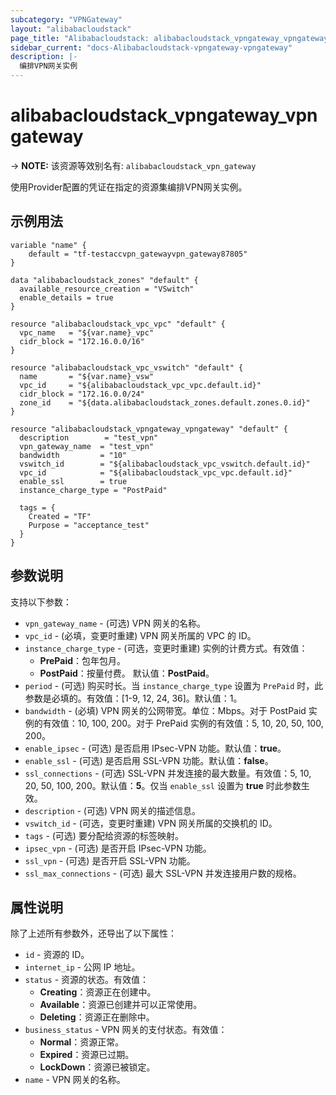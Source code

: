 ```yaml
---
subcategory: "VPNGateway"
layout: "alibabacloudstack"
page_title: "Alibabacloudstack: alibabacloudstack_vpngateway_vpngateway"
sidebar_current: "docs-Alibabacloudstack-vpngateway-vpngateway"
description: |- 
  编排VPN网关实例
---
```


# alibabacloudstack_vpngateway_vpngateway
-> **NOTE:** 该资源等效别名有: `alibabacloudstack_vpn_gateway`

使用Provider配置的凭证在指定的资源集编排VPN网关实例。

## 示例用法

```hcl
variable "name" {
    default = "tf-testaccvpn_gatewayvpn_gateway87805"
}

data "alibabacloudstack_zones" "default" {
  available_resource_creation = "VSwitch"
  enable_details = true
}

resource "alibabacloudstack_vpc_vpc" "default" {
  vpc_name   = "${var.name}_vpc"
  cidr_block = "172.16.0.0/16"
}

resource "alibabacloudstack_vpc_vswitch" "default" {
  name       = "${var.name}_vsw"
  vpc_id     = "${alibabacloudstack_vpc_vpc.default.id}"
  cidr_block = "172.16.0.0/24"
  zone_id    = "${data.alibabacloudstack_zones.default.zones.0.id}"
}

resource "alibabacloudstack_vpngateway_vpngateway" "default" {
  description        = "test_vpn"
  vpn_gateway_name  = "test_vpn"
  bandwidth         = "10"
  vswitch_id        = "${alibabacloudstack_vpc_vswitch.default.id}"
  vpc_id            = "${alibabacloudstack_vpc_vpc.default.id}"
  enable_ssl        = true
  instance_charge_type = "PostPaid"

  tags = {
    Created = "TF"
    Purpose = "acceptance_test"
  }
}
```

## 参数说明

支持以下参数：

* `vpn_gateway_name` - (可选) VPN 网关的名称。
* `vpc_id` - (必填，变更时重建) VPN 网关所属的 VPC 的 ID。
* `instance_charge_type` - (可选，变更时重建) 实例的计费方式。有效值：
  * **PrePaid**：包年包月。
  * **PostPaid**：按量付费。
  默认值：**PostPaid**。
* `period` - (可选) 购买时长。当 `instance_charge_type` 设置为 `PrePaid` 时，此参数是必填的。有效值：[1-9, 12, 24, 36]。默认值：1。
* `bandwidth` - (必填) VPN 网关的公网带宽。单位：Mbps。对于 PostPaid 实例的有效值：10, 100, 200。对于 PrePaid 实例的有效值：5, 10, 20, 50, 100, 200。
* `enable_ipsec` - (可选) 是否启用 IPsec-VPN 功能。默认值：**true**。
* `enable_ssl` - (可选) 是否启用 SSL-VPN 功能。默认值：**false**。
* `ssl_connections` - (可选) SSL-VPN 并发连接的最大数量。有效值：5, 10, 20, 50, 100, 200。默认值：**5**。仅当 `enable_ssl` 设置为 **true** 时此参数生效。
* `description` - (可选) VPN 网关的描述信息。
* `vswitch_id` - (可选，变更时重建) VPN 网关所属的交换机的 ID。
* `tags` - (可选) 要分配给资源的标签映射。
* `ipsec_vpn` - (可选) 是否开启 IPsec-VPN 功能。
* `ssl_vpn` - (可选) 是否开启 SSL-VPN 功能。
* `ssl_max_connections` - (可选) 最大 SSL-VPN 并发连接用户数的规格。

## 属性说明

除了上述所有参数外，还导出了以下属性：

* `id` - 资源的 ID。
* `internet_ip` - 公网 IP 地址。
* `status` - 资源的状态。有效值：
  * **Creating**：资源正在创建中。
  * **Available**：资源已创建并可以正常使用。
  * **Deleting**：资源正在删除中。
* `business_status` - VPN 网关的支付状态。有效值：
  * **Normal**：资源正常。
  * **Expired**：资源已过期。
  * **LockDown**：资源已被锁定。
* `name` - VPN 网关的名称。